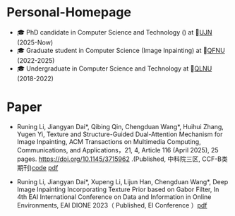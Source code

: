 # Personal-Homepage

* 🎓 PhD candidate in Computer Science and Technology () at 🏫[UJN](https://www.ujn.edu.cn/) (2025-Now)
* 🎓 Graduate student in Computer Science (Image Inpainting) at 🏫[QFNU](https://www.qfnu.edu.cn/) (2022-2025)
* 🎓 Undergraduate in Computer Science and Technology at 🏫[QLNU](https://www.qlnu.edu.cn/) (2018-2022)

# Paper
* Runing Li, Jiangyan Dai*, Qibing Qin, Chengduan Wang*, Huihui Zhang, Yugen Yi, Texture and Structure-Guided Dual-Attention Mechanism for Image Inpainting, ACM Transactions on Multimedia Computing, Communications, and Applications，21, 4, Article 116 (April 2025), 25 pages. https://doi.org/10.1145/3715962 .(Published, 中科院三区, CCF-B类期刊)[code](https://github.com/QinLab-WFU/TSGDAM) [pdf](https://doi.org/10.1145/3715962)

* Runing Li, Jiangyan Dai*, Xupeng Li, Lijun Han, Chengduan Wang*, Deep Image Inpainting Incorporating Texture Prior based on Gabor Filter, In 4th EAI International Conference on Data and Information in Online Environments, EAI DIONE 2023（ Published, EI Conference ）[pdf](https://link.springer.com/chapter/10.1007/978-3-031-80713-8_3)
